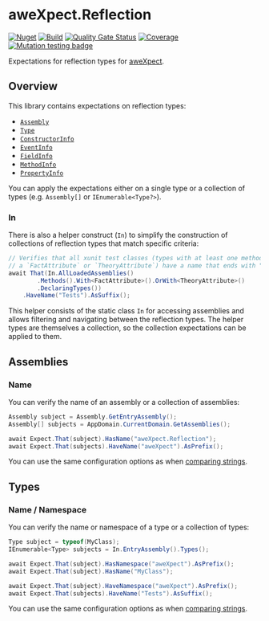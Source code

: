 # aweXpect.Reflection

[![Nuget](https://img.shields.io/nuget/v/aweXpect.Reflection)](https://www.nuget.org/packages/aweXpect.Reflection)
[![Build](https://github.com/aweXpect/aweXpect.Reflection/actions/workflows/build.yml/badge.svg)](https://github.com/aweXpect/aweXpect.Reflection/actions/workflows/build.yml)
[![Quality Gate Status](https://sonarcloud.io/api/project_badges/measure?project=aweXpect_aweXpect.Reflection&metric=alert_status)](https://sonarcloud.io/summary/new_code?id=aweXpect_aweXpect.Reflection)
[![Coverage](https://sonarcloud.io/api/project_badges/measure?project=aweXpect_aweXpect.Reflection&metric=coverage)](https://sonarcloud.io/summary/overall?id=aweXpect_aweXpect.Reflection)
[![Mutation testing badge](https://img.shields.io/endpoint?style=flat&url=https%3A%2F%2Fbadge-api.stryker-mutator.io%2Fgithub.com%2FaweXpect%2FaweXpect.Reflection%2Fmain)](https://dashboard.stryker-mutator.io/reports/github.com/aweXpect/aweXpect.Reflection/main)

Expectations for reflection types for [aweXpect](https://github.com/aweXpect/aweXpect).

## Overview

This library contains expectations on reflection types:

- [`Assembly`](https://learn.microsoft.com/en-us/dotnet/api/system.reflection.assembly)
- [`Type`](https://learn.microsoft.com/en-us/dotnet/api/system.type)
- [`ConstructorInfo`](https://learn.microsoft.com/en-us/dotnet/api/system.reflection.constructorinfo)
- [`EventInfo`](https://learn.microsoft.com/en-us/dotnet/api/system.reflection.eventinfo)
- [`FieldInfo`](https://learn.microsoft.com/en-us/dotnet/api/system.reflection.fieldinfo)
- [`MethodInfo`](https://learn.microsoft.com/en-us/dotnet/api/system.reflection.methodinfo)
- [`PropertyInfo`](https://learn.microsoft.com/en-us/dotnet/api/system.reflection.propertyinfo)

You can apply the expectations either on a single type or a collection of types (e.g. `Assembly[]` or
`IEnumerable<Type?>`).

### In

There is also a helper construct (`In`) to simplify the construction of collections of reflection types that match
specific criteria:

```csharp
// Verifies that all xunit test classes (types with at least one method with
// a `FactAttribute` or `TheoryAttribute`) have a name that ends with "Tests":
await That(In.AllLoadedAssemblies()
        .Methods().With<FactAttribute>().OrWith<TheoryAttribute>()
        .DeclaringTypes())
    .HaveName("Tests").AsSuffix();
```

This helper consists of the static class `In` for accessing assemblies and allows filtering and navigating between the
reflection types. The helper types are themselves a collection, so the collection expectations can be applied to them.

## Assemblies

### Name

You can verify the name of an assembly or a collection of assemblies:

```csharp
Assembly subject = Assembly.GetEntryAssembly();
Assembly[] subjects = AppDomain.CurrentDomain.GetAssemblies();

await Expect.That(subject).HasName("aweXpect.Reflection");
await Expect.That(subjects).HaveName("aweXpect").AsPrefix();
```

You can use the same configuration options as
when [comparing strings](https://awexpect.com/docs/expectations/string#equality).

## Types

### Name / Namespace

You can verify the name or namespace of a type or a collection of types:

```csharp
Type subject = typeof(MyClass);
IEnumerable<Type> subjects = In.EntryAssembly().Types();

await Expect.That(subject).HasNamespace("aweXpect").AsPrefix();
await Expect.That(subject).HasName("MyClass");

await Expect.That(subject).HaveNamespace("aweXpect").AsPrefix();
await Expect.That(subjects).HaveName("Tests").AsSuffix();
```

You can use the same configuration options as
when [comparing strings](https://awexpect.com/docs/expectations/string#equality).

